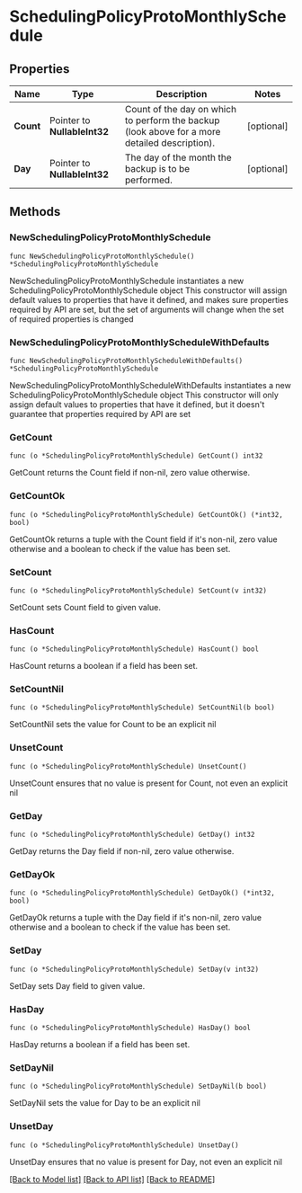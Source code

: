 # SchedulingPolicyProtoMonthlySchedule

## Properties

Name | Type | Description | Notes
------------ | ------------- | ------------- | -------------
**Count** | Pointer to **NullableInt32** | Count of the day on which to perform the backup (look above for a more detailed description). | [optional] 
**Day** | Pointer to **NullableInt32** | The day of the month the backup is to be performed. | [optional] 

## Methods

### NewSchedulingPolicyProtoMonthlySchedule

`func NewSchedulingPolicyProtoMonthlySchedule() *SchedulingPolicyProtoMonthlySchedule`

NewSchedulingPolicyProtoMonthlySchedule instantiates a new SchedulingPolicyProtoMonthlySchedule object
This constructor will assign default values to properties that have it defined,
and makes sure properties required by API are set, but the set of arguments
will change when the set of required properties is changed

### NewSchedulingPolicyProtoMonthlyScheduleWithDefaults

`func NewSchedulingPolicyProtoMonthlyScheduleWithDefaults() *SchedulingPolicyProtoMonthlySchedule`

NewSchedulingPolicyProtoMonthlyScheduleWithDefaults instantiates a new SchedulingPolicyProtoMonthlySchedule object
This constructor will only assign default values to properties that have it defined,
but it doesn't guarantee that properties required by API are set

### GetCount

`func (o *SchedulingPolicyProtoMonthlySchedule) GetCount() int32`

GetCount returns the Count field if non-nil, zero value otherwise.

### GetCountOk

`func (o *SchedulingPolicyProtoMonthlySchedule) GetCountOk() (*int32, bool)`

GetCountOk returns a tuple with the Count field if it's non-nil, zero value otherwise
and a boolean to check if the value has been set.

### SetCount

`func (o *SchedulingPolicyProtoMonthlySchedule) SetCount(v int32)`

SetCount sets Count field to given value.

### HasCount

`func (o *SchedulingPolicyProtoMonthlySchedule) HasCount() bool`

HasCount returns a boolean if a field has been set.

### SetCountNil

`func (o *SchedulingPolicyProtoMonthlySchedule) SetCountNil(b bool)`

 SetCountNil sets the value for Count to be an explicit nil

### UnsetCount
`func (o *SchedulingPolicyProtoMonthlySchedule) UnsetCount()`

UnsetCount ensures that no value is present for Count, not even an explicit nil
### GetDay

`func (o *SchedulingPolicyProtoMonthlySchedule) GetDay() int32`

GetDay returns the Day field if non-nil, zero value otherwise.

### GetDayOk

`func (o *SchedulingPolicyProtoMonthlySchedule) GetDayOk() (*int32, bool)`

GetDayOk returns a tuple with the Day field if it's non-nil, zero value otherwise
and a boolean to check if the value has been set.

### SetDay

`func (o *SchedulingPolicyProtoMonthlySchedule) SetDay(v int32)`

SetDay sets Day field to given value.

### HasDay

`func (o *SchedulingPolicyProtoMonthlySchedule) HasDay() bool`

HasDay returns a boolean if a field has been set.

### SetDayNil

`func (o *SchedulingPolicyProtoMonthlySchedule) SetDayNil(b bool)`

 SetDayNil sets the value for Day to be an explicit nil

### UnsetDay
`func (o *SchedulingPolicyProtoMonthlySchedule) UnsetDay()`

UnsetDay ensures that no value is present for Day, not even an explicit nil

[[Back to Model list]](../README.md#documentation-for-models) [[Back to API list]](../README.md#documentation-for-api-endpoints) [[Back to README]](../README.md)


